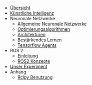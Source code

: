 - [Übersicht](/)
- [Künstliche Intelligenz](artificial_intelligence.md)
- Neuronale Netzwerke
  - [Allgemeine Neuronale Netzwerke](neural_networks/general_neural_networks.md)
  - [Optimierungsalgorithmen](neural_networks/optimizer.md)
  - [Architekturen](neural_networks/common_architectures.md)
  - [Bestärkendes Lernen](neural_networks/reinforcement_learning.md)
  - [Tensorflow Agents](neural_networks/tensorflow_agents.md)
- ROS 2
  - [Einleitung](ros/einleitung.md)
  - [ROS2 Konzepte](ros/graph_concepts.md)
- [Unser Experiment](our_experiment.md)
- Anhang
  - [Rclpy Benutzung](appendix/rclpy.md)
